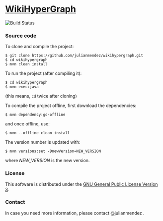 # [WikiHyperGraph](http://julianmendez.github.io/wikihypergraph/)

[![Build Status](https://travis-ci.org/julianmendez/wikihypergraph.png?branch=master)](https://travis-ci.org/julianmendez/wikihypergraph)


### Source code

To clone and compile the project:
```
$ git clone https://github.com/julianmendez/wikihypergraph.git
$ cd wikihypergraph
$ mvn clean install
```

To run the project (after compiling it):
```
$ cd wikihypergraph
$ mvn exec:java
```
(this means, `cd` twice after cloning)

To compile the project offline, first download the dependencies:
```
$ mvn dependency:go-offline
```
and once offline, use:
```
$ mvn --offline clean install
```

The version number is updated with:
```
$ mvn versions:set -DnewVersion=NEW_VERSION
```
where *NEW_VERSION* is the new version.


### License

This software is distributed under the [GNU General Public License Version 3](http://www.gnu.org/licenses/gpl-3.0.txt).


### Contact

In case you need more information, please contact @julianmendez .

